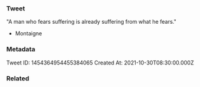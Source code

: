 ### Tweet
"A man who fears suffering is already suffering from what he fears."

- Montaigne

### Metadata
Tweet ID: 1454364954455384065
Created At: 2021-10-30T08:30:00.000Z

### Related

